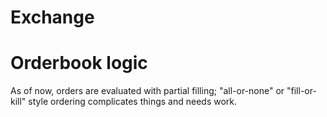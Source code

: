 # Exchange

# Orderbook logic
As of now, orders are evaluated with partial filling; "all-or-none" or
"fill-or-kill" style ordering complicates things and needs work.
